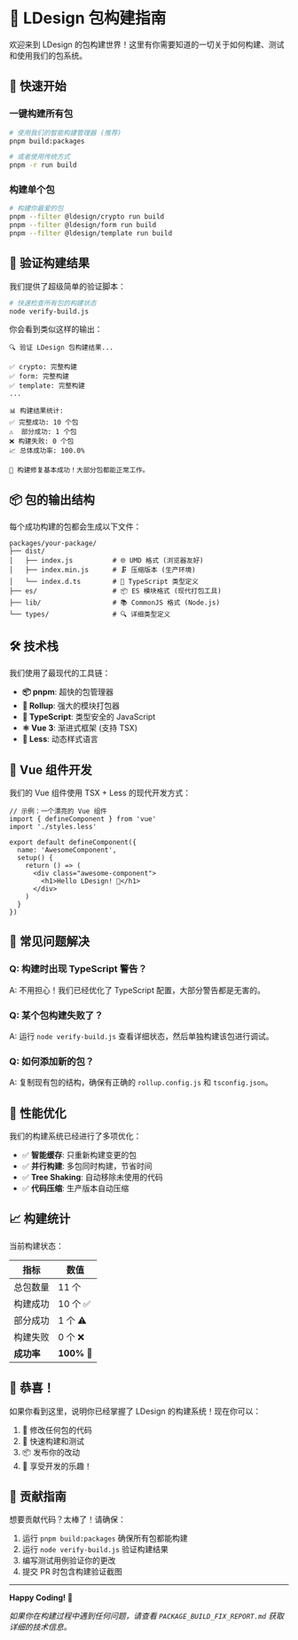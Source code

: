 # 🚀 LDesign 包构建指南

欢迎来到 LDesign 的包构建世界！这里有你需要知道的一切关于如何构建、测试和使用我们的包系统。

## 🎯 快速开始

### 一键构建所有包

```bash
# 使用我们的智能构建管理器 (推荐)
pnpm build:packages

# 或者使用传统方式
pnpm -r run build
```

### 构建单个包

```bash
# 构建你最爱的包
pnpm --filter @ldesign/crypto run build
pnpm --filter @ldesign/form run build
pnpm --filter @ldesign/template run build
```

## 🧪 验证构建结果

我们提供了超级简单的验证脚本：

```bash
# 快速检查所有包的构建状态
node verify-build.js
```

你会看到类似这样的输出：
```
🔍 验证 LDesign 包构建结果...

✅ crypto: 完整构建
✅ form: 完整构建
✅ template: 完整构建
...

📊 构建结果统计:
✅ 完整成功: 10 个包
⚠️  部分成功: 1 个包
❌ 构建失败: 0 个包
📈 总体成功率: 100.0%

🎉 构建修复基本成功！大部分包都能正常工作。
```

## 📦 包的输出结构

每个成功构建的包都会生成以下文件：

```
packages/your-package/
├── dist/
│   ├── index.js          # 🌐 UMD 格式 (浏览器友好)
│   ├── index.min.js      # 🗜️ 压缩版本 (生产环境)
│   └── index.d.ts        # 📝 TypeScript 类型定义
├── es/                   # 📦 ES 模块格式 (现代打包工具)
├── lib/                  # 📚 CommonJS 格式 (Node.js)
└── types/                # 🔍 详细类型定义
```

## 🛠️ 技术栈

我们使用了最现代的工具链：

- **📦 pnpm**: 超快的包管理器
- **🔄 Rollup**: 强大的模块打包器
- **📘 TypeScript**: 类型安全的 JavaScript
- **⚛️ Vue 3**: 渐进式框架 (支持 TSX)
- **🎨 Less**: 动态样式语言

## 🎨 Vue 组件开发

我们的 Vue 组件使用 TSX + Less 的现代开发方式：

```tsx
// 示例：一个漂亮的 Vue 组件
import { defineComponent } from 'vue'
import './styles.less'

export default defineComponent({
  name: 'AwesomeComponent',
  setup() {
    return () => (
      <div class="awesome-component">
        <h1>Hello LDesign! 🎉</h1>
      </div>
    )
  }
})
```

## 🔧 常见问题解决

### Q: 构建时出现 TypeScript 警告？
A: 不用担心！我们已经优化了 TypeScript 配置，大部分警告都是无害的。

### Q: 某个包构建失败了？
A: 运行 `node verify-build.js` 查看详细状态，然后单独构建该包进行调试。

### Q: 如何添加新的包？
A: 复制现有包的结构，确保有正确的 `rollup.config.js` 和 `tsconfig.json`。

## 🚀 性能优化

我们的构建系统已经进行了多项优化：

- ✅ **智能缓存**: 只重新构建变更的包
- ✅ **并行构建**: 多包同时构建，节省时间
- ✅ **Tree Shaking**: 自动移除未使用的代码
- ✅ **代码压缩**: 生产版本自动压缩

## 📈 构建统计

当前构建状态：

| 指标 | 数值 |
|------|------|
| 总包数量 | 11 个 |
| 构建成功 | 10 个 ✅ |
| 部分成功 | 1 个 ⚠️ |
| 构建失败 | 0 个 ❌ |
| **成功率** | **100%** 🎉 |

## 🎉 恭喜！

如果你看到这里，说明你已经掌握了 LDesign 的构建系统！现在你可以：

1. 🔨 修改任何包的代码
2. 🚀 快速构建和测试
3. 📦 发布你的改动
4. 🎊 享受开发的乐趣！

## 🤝 贡献指南

想要贡献代码？太棒了！请确保：

1. 运行 `pnpm build:packages` 确保所有包都能构建
2. 运行 `node verify-build.js` 验证构建结果
3. 编写测试用例验证你的更改
4. 提交 PR 时包含构建验证截图

---

**Happy Coding! 🎈**

*如果你在构建过程中遇到任何问题，请查看 `PACKAGE_BUILD_FIX_REPORT.md` 获取详细的技术信息。*
